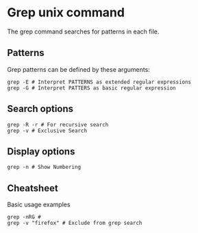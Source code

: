# Grep unix command

The grep command searches for patterns in each file.


## Patterns
Grep patterns can be defined by these arguments:

```shell
grep -E # Interpret PATTERNS as extended regular expressions
grep -G # Interpret PATTERS as basic regular expression

```
## Search options

```shell
grep -R -r # For recursive search
grep -v # Exclusive Search
```


## Display options
```shell
grep -n # Show Numbering 
```

## Cheatsheet
Basic usage examples

```shell
grep -nRG # 
grep -v "firefox" # Exclude from grep search
```
